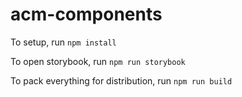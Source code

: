 # acm-components

To setup, run `npm install`

To open storybook, run `npm run storybook`

To pack everything for distribution, run `npm run build`
